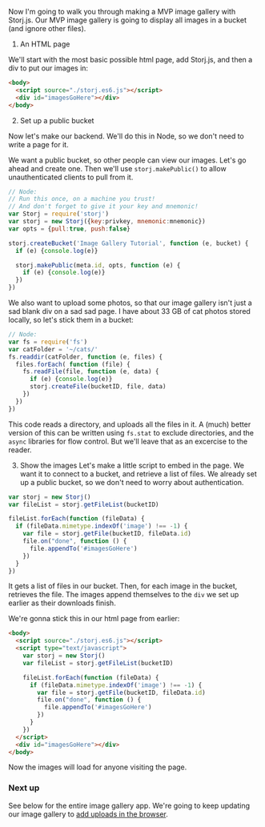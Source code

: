 Now I'm going to walk you through making a MVP image gallery with Storj.js.
Our MVP image gallery is going to display all images in a bucket (and ignore
other files).

1. An HTML page

We'll start with the most basic possible html page, add Storj.js, and then a
div to put our images in:

```html
<body>
  <script source="./storj.es6.js"></script>
  <div id="imagesGoHere"></div>
</body>
```

2. Set up a public bucket

Now let's make our backend. We'll do this in Node, so we don't need to write a
page for it.

We want a public bucket, so other people can view our images. Let's go ahead
and create one. Then we'll use `storj.makePublic()` to allow unauthenticated
clients to pull from it.

```javascript
// Node:
// Run this once, on a machine you trust!
// And don't forget to give it your key and mnemonic!
var Storj = require('storj')
var storj = new Storj({key:privkey, mnemonic:mnemonic})
var opts = {pull:true, push:false}

storj.createBucket('Image Gallery Tutorial', function (e, bucket) {
  if (e) {console.log(e)}

  storj.makePublic(meta.id, opts, function (e) {
    if (e) {console.log(e)}
  })
})
```

We also want to upload some photos, so that our image gallery isn't just a sad
blank div on a sad sad page. I have about 33 GB of cat photos stored locally,
so let's stick them in a bucket:

```javascript
// Node:
var fs = require('fs')
var catFolder = '~/cats/'
fs.readdir(catFolder, function (e, files) {
  files.forEach( function (file) {
    fs.readFile(file, function (e, data) {
      if (e) {console.log(e)}
      storj.createFile(bucketID, file, data)
    })
  })
})
```

This code reads a directory, and uploads all the files in it. A (much) better
version of this can be written using `fs.stat` to exclude directories, and the
`async` libraries for flow control. But we'll leave that as an excercise to the
reader.

3. Show the images
Let's make a little script to embed in the page. We want it to connect to a
bucket, and retrieve a list of files. We already set up a public bucket, so we
don't need to worry about authentication.

```javascript
var storj = new Storj()
var fileList = storj.getFileList(bucketID)

fileList.forEach(function (fileData) {
  if (fileData.mimetype.indexOf('image') !== -1) {
    var file = storj.getFile(bucketID, fileData.id)
    file.on("done", function () {
      file.appendTo('#imagesGoHere')
    })
  }
})
```

It gets a list of files in our bucket. Then, for each image in the bucket,
retrieves the file. The images append themselves to the `div` we set up earlier
as their downloads finish.

We're gonna stick this in our html page from earlier:

```html
<body>
  <script source="./storj.es6.js"></script>
  <script type="text/javascript">
    var storj = new Storj()
    var fileList = storj.getFileList(bucketID)

    fileList.forEach(function (fileData) {
      if (fileData.mimetype.indexOf('image') !== -1) {
        var file = storj.getFile(bucketID, fileData.id)
        file.on("done", function () {
          file.appendTo('#imagesGoHere')
        })
      }
    })    
  </script>
  <div id="imagesGoHere"></div>
</body>
```

Now the images will load for anyone visiting the page.

### Next up
See below for the entire image gallery app. We're going to keep updating our
image gallery to [add uploads in the browser](08-gallery-2.md). 
